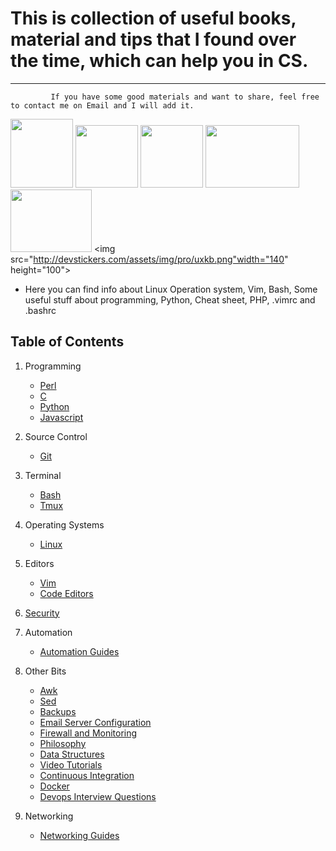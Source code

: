 # This is collection of useful books, material and tips that I found over the time, which can help you in CS. 
------

             If you have some good materials and want to share, feel free to contact me on Email and I will add it.

<img src="http://www.unixstickers.com/image/data/stickers/binbash/Bash-new.sh.png" width="100" height="110">                          <img src="https://upload.wikimedia.org/wikipedia/commons/9/9f/Vimlogo.svg" width="100" height="100">                                 <img src="https://mustafasadiq0.files.wordpress.com/2015/08/zen-of-python-poster-a3.png?w=982" width="100" height="100">               <img src="http://logos-download.com/wp-content/uploads/2016/03/Cisco_logo_emblem_logotype.png" width="150" height="100">                  <img src="http://www.singularissoftwares.com/img/phplenguaje.jpg" width="130" height="100">                                               <img src="http://devstickers.com/assets/img/pro/uxkb.png"width="140" height="100">


* Here you can find info about Linux Operation system, Vim, Bash, Some useful stuff about programming, Python, Cheat sheet, PHP, .vimrc and .bashrc


Table of Contents
-----------------

  1. Programming

      - [Perl](#perl)
      - [C](#c)
      - [Python](#python-guides-and-scripts)
      - [Javascript](#javascript)
      
  2. Source Control
     - [Git](#git)

  3. Terminal
     - [Bash](#bash-guides-and-scripts)
     - [Tmux](#tmux)

  4. Operating Systems
     - [Linux](#linux)

  5. Editors
     - [Vim](#vim)
     - [Code Editors](#code-editors)
  
  6. [Security](#security)
     
  7. Automation
      - [Automation Guides](#automation-guides)

  8. Other Bits
      - [Awk](#awk)
      - [Sed](#sed)
      - [Backups](#backups)
      - [Email Server Configuration](#email-server-configuration)
      - [Firewall and Monitoring](#firewall-and-monitoring)
      - [Philosophy](#philosophy)
      - [Data Structures](#data-structures)
      - [Video Tutorials](#video-tutorials)
      - [Continuous Integration](#continuous-integration)
      - [Docker](#docker)
      - [Devops Interview Questions](#devops-interview-questions)
      
  9. Networking
      - [Networking Guides](#networking-guides)
